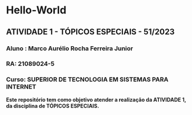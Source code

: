 # Hello-World
## ATIVIDADE 1 - TÓPICOS ESPECIAIS - 51/2023

### Aluno : Marco Aurélio Rocha Ferreira Junior
### RA: 21089024-5
### Curso: SUPERIOR DE TECNOLOGIA EM SISTEMAS PARA INTERNET

**Este repositório tem como objetivo atender a realização da ATIVIDADE 1, da disciplina de TÓPICOS ESPECIAIS.**
